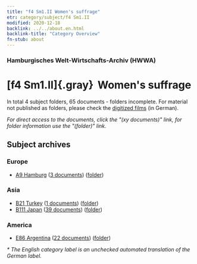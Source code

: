 ```yaml
---
title: "f4 Sm1.II Women's suffrage"
etr: category/subject/f4 Sm1.II
modified: 2020-12-18
backlink: ../../about.en.html
backlink-title: "Category Overview"
fn-stub: about
---
```


### Hamburgisches Welt-Wirtschafts-Archiv (HWWA)
# [f4 Sm1.II]{.gray}&#8201; Women's suffrage&#160; 





In total 4 subject folders, 65 documents - folders incomplete.
For material not published as folders, please check the [digitized films](/film/h1_sh) (in German).

_For direct access to the documents, click the "(xy documents)" link, for folder information use the "(folder)" link._

## Subject archives



### Europe

- [A9 Hamburg](../../../geo/about.en.html#A9) (<a href="https://dfg-viewer.de/show/?tx_dlf[id]=https://pm20.zbw.eu/mets/sh/1409xx/140905/1443xx/144357/public.mets.en.xml" target="_blank">3 documents</a>) ([folder](http://purl.org/pressemappe20/folder/sh/140905,144357))

### Asia

- [B21 Turkey](../../../geo/about.en.html#B21) (<a href="https://dfg-viewer.de/show/?tx_dlf[id]=https://pm20.zbw.eu/mets/sh/1411xx/141111/1443xx/144357/public.mets.en.xml" target="_blank">1 documents</a>) ([folder](http://purl.org/pressemappe20/folder/sh/141111,144357))
- [B111 Japan](../../../geo/about.en.html#B111) (<a href="https://dfg-viewer.de/show/?tx_dlf[id]=https://pm20.zbw.eu/mets/sh/1412xx/141272/1443xx/144357/public.mets.en.xml" target="_blank">39 documents</a>) ([folder](http://purl.org/pressemappe20/folder/sh/141272,144357))

### America

- [E86 Argentina](../../../geo/about.en.html#E86) (<a href="https://dfg-viewer.de/show/?tx_dlf[id]=https://pm20.zbw.eu/mets/sh/1416xx/141692/1443xx/144357/public.mets.en.xml" target="_blank">22 documents</a>) ([folder](http://purl.org/pressemappe20/folder/sh/141692,144357))


_* The English category label is an unchecked automated translation of the German label._

